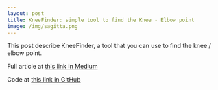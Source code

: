 ```yaml
---
layout: post
title: KneeFinder: simple tool to find the Knee - Elbow point
image: /img/sagitta.png
---
```


This post describe KneeFinder, a tool that you can use to find the knee / elbow point.

Full article at [this link in Medium](https://medium.com/@vincenzo.lavorini/kneefinder-simple-tool-to-find-the-knee-elbow-point-b72cd806b864)

Code at [this link in GitHub](https://github.com/vlavorini/kneefinder)
